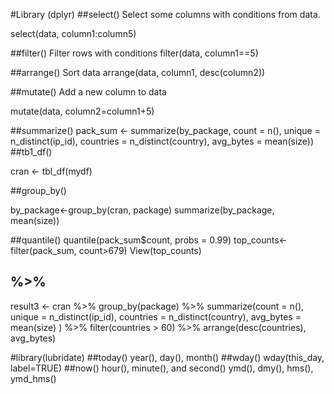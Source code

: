 #Library (dplyr)
##select() 
Select some columns with conditions from data.

select(data, column1:column5)

##filter()
Filter rows with conditions
filter(data, column1==5)

##arrange()
Sort data 
arrange(data, column1, desc(column2))

##mutate() 
Add a new column to data

mutate(data, column2=column1+5)

##summarize()
pack_sum <- summarize(by_package,
                      count = n(),
                      unique = n_distinct(ip_id),
                      countries = n_distinct(country),
                      avg_bytes = mean(size))
##tb1_df()

cran <- tbl_df(mydf)

##group_by()

by_package<-group_by(cran, package)
summarize(by_package, mean(size))

##quantile()
quantile(pack_sum$count, probs = 0.99)
top_counts<-filter(pack_sum, count>679)
View(top_counts)

## %>%

result3 <-
  cran %>%
  group_by(package) %>%
  summarize(count = n(),
            unique = n_distinct(ip_id),
            countries = n_distinct(country),
            avg_bytes = mean(size)
  ) %>%
  filter(countries > 60) %>%
  arrange(desc(countries), avg_bytes)

#library(lubridate)
##today()
year(), day(), month()
##wday()
wday(this_day, label=TRUE)
##now()
hour(), minute(), and second()
ymd(), dmy(), hms(), ymd_hms()
